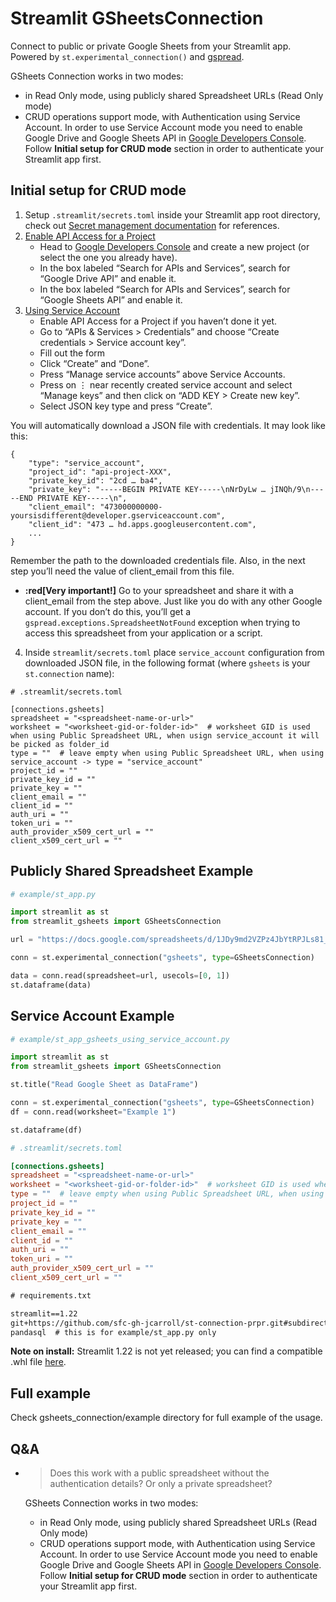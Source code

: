 # Streamlit GSheetsConnection

Connect to public or private Google Sheets from your Streamlit app. Powered by `st.experimental_connection()` and [gspread](https://github.com/burnash/gspread).

GSheets Connection works in two modes:
* in Read Only mode, using publicly shared Spreadsheet URLs (Read Only mode)
* CRUD operations support mode, with Authentication using Service Account. In order to use Service Account mode you need to enable Google Drive and Google Sheets API in [Google Developers Console](https://console.developers.google.com/).
Follow **Initial setup for CRUD mode** section in order to authenticate your Streamlit app first.

## Initial setup for CRUD mode

1. Setup `.streamlit/secrets.toml` inside your Streamlit app root directory,  
check out [Secret management documentation](https://docs.streamlit.io/streamlit-community-cloud/get-started/deploy-an-app/connect-to-data-sources/secrets-management) for references.
2. [Enable API Access for a Project](https://docs.gspread.org/en/v5.7.1/oauth2.html#enable-api-access-for-a-project)
    * Head to [Google Developers Console](https://console.developers.google.com/) and create a new project (or select the one you already have).
    * In the box labeled “Search for APIs and Services”, search for “Google Drive API” and enable it.
    * In the box labeled “Search for APIs and Services”, search for “Google Sheets API” and enable it.
3. [Using Service Account](https://docs.gspread.org/en/v5.7.1/oauth2.html#for-bots-using-service-account)
    * Enable API Access for a Project if you haven’t done it yet.
    * Go to “APIs & Services > Credentials” and choose “Create credentials > Service account key”.
    * Fill out the form
    * Click “Create” and “Done”.
    * Press “Manage service accounts” above Service Accounts.
    * Press on ⋮ near recently created service account and select “Manage keys” and then click on “ADD KEY > Create new key”.
    * Select JSON key type and press “Create”.

You will automatically download a JSON file with credentials. It may look like this:
```
{
    "type": "service_account",
    "project_id": "api-project-XXX",
    "private_key_id": "2cd … ba4",
    "private_key": "-----BEGIN PRIVATE KEY-----\nNrDyLw … jINQh/9\n-----END PRIVATE KEY-----\n",
    "client_email": "473000000000-yoursisdifferent@developer.gserviceaccount.com",
    "client_id": "473 … hd.apps.googleusercontent.com",
    ...
}
```
Remember the path to the downloaded credentials file. Also, in the next step you’ll need the value of client_email from this file.
* **:red[Very important!]** Go to your spreadsheet and share it with a client_email from the step above. Just like you do with any other Google account. If you don’t do this, you’ll get a `gspread.exceptions.SpreadsheetNotFound` exception when trying to access this spreadsheet from your application or a script.

4. Inside `streamlit/secrets.toml` place `service_account` configuration from downloaded JSON file, in the following format (where `gsheets` is your `st.connection` name):
```
# .streamlit/secrets.toml

[connections.gsheets]
spreadsheet = "<spreadsheet-name-or-url>"
worksheet = "<worksheet-gid-or-folder-id>"  # worksheet GID is used when using Public Spreadsheet URL, when usign service_account it will be picked as folder_id
type = ""  # leave empty when using Public Spreadsheet URL, when using service_account -> type = "service_account"
project_id = ""
private_key_id = ""
private_key = ""
client_email = ""
client_id = ""
auth_uri = ""
token_uri = ""
auth_provider_x509_cert_url = ""
client_x509_cert_url = ""
```

## Publicly Shared Spreadsheet Example
```python
# example/st_app.py

import streamlit as st
from streamlit_gsheets import GSheetsConnection

url = "https://docs.google.com/spreadsheets/d/1JDy9md2VZPz4JbYtRPJLs81_3jUK47nx6GYQjgU8qNY/edit?usp=sharing"

conn = st.experimental_connection("gsheets", type=GSheetsConnection)

data = conn.read(spreadsheet=url, usecols=[0, 1])
st.dataframe(data)
```

## Service Account Example

```python
# example/st_app_gsheets_using_service_account.py

import streamlit as st
from streamlit_gsheets import GSheetsConnection

st.title("Read Google Sheet as DataFrame")

conn = st.experimental_connection("gsheets", type=GSheetsConnection)
df = conn.read(worksheet="Example 1")

st.dataframe(df)
```

```toml
# .streamlit/secrets.toml

[connections.gsheets]
spreadsheet = "<spreadsheet-name-or-url>"
worksheet = "<worksheet-gid-or-folder-id>"  # worksheet GID is used when using Public Spreadsheet URL, when usign service_account it will be picked as folder_id
type = ""  # leave empty when using Public Spreadsheet URL, when using service_account -> type = "service_account"
project_id = ""
private_key_id = ""
private_key = ""
client_email = ""
client_id = ""
auth_uri = ""
token_uri = ""
auth_provider_x509_cert_url = ""
client_x509_cert_url = ""
```

```txt
# requirements.txt

streamlit==1.22
git+https://github.com/sfc-gh-jcarroll/st-connection-prpr.git#subdirectory=gsheets_connection
pandasql  # this is for example/st_app.py only
```

**Note on install:** Streamlit 1.22 is not yet released; you can find a compatible .whl file
[here](https://core-previews.s3-us-west-2.amazonaws.com/pr-6457/streamlit-1.21.0-py2.py3-none-any.whl).

## Full example
Check gsheets_connection/example directory for full example of the usage.

## Q&A
* > Does this work with a public spreadsheet without the authentication details? Or only a private spreadsheet?

   GSheets Connection works in two modes:
  * in Read Only mode, using publicly shared Spreadsheet URLs (Read Only mode)
  * CRUD operations support mode, with Authentication using Service Account. In order to use Service Account mode you need to enable Google Drive and Google Sheets API in [Google Developers Console](https://console.developers.google.com/).
  Follow **Initial setup for CRUD mode** section in order to authenticate your Streamlit app first.
